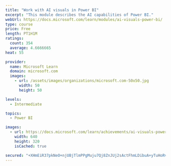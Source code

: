 ```yaml
---
title: "Work with AI visuals in Power BI"
excerpt: "This module describes the AI capabilities of Power BI."
webUrl: https://docs.microsoft.com/learn/modules/ai-visuals-power-bi/
type: course
price: Free
length: PT1H1M
ratings:
  count: 354
  average: 4.6666665
heat: 55

provider:
  name: Microsoft Learn
  domain: microsoft.com
  images:
    - url: /assets/images/organizations/microsoft.com-50x50.jpg
      width: 50
      height: 50

levels:
  - Intermediate

topics:
  - Power BI

images:
  - url: https://docs.microsoft.com/learn/achievements/ai-visuals-power-bi-social.png
    width: 640
    height: 320
    isCached: true

secured: "+XHmEiR37pkNeO+njUBjTlmPPgMuju7Qj8ZnJUj2sActFhmLDibuA+yTuHoRvii/cAqY9BggaUxG1Jcli3Kfobl1V1rnXaOlivSpKvPRIl41e6VBQzxcuf6NGoKa6+X7tTPYT/PUXxDN+Izvwe7vh4p5UwozmHo7NDcJcPuQ314tCKfGKVd/M+vRwsGXmx5pD2wgpvSvxbDh4hMBqXYjek6CaWiFjsSV5pq5TGlg11bWMMk40+CTRCbc9T/I06gvfJDG3uwtUvl9yB/IvxL4Z5fVAdln+8h/e2aQ+/rjWl6Y0UogMxTpLF3kqyzxZ9UefjAiP3jWenweygEqp2EnU9oSPosoDWH2vQ0TLRAKMFiHvqeCdvgUI1EHiNqnJqiJQU7b1T2aQ3xtLZGmlwEmFJq+vqq0QxdOIok6fxcWLag=;nry2zMZ7LY/WNWkHRPDxog=="
---
```


